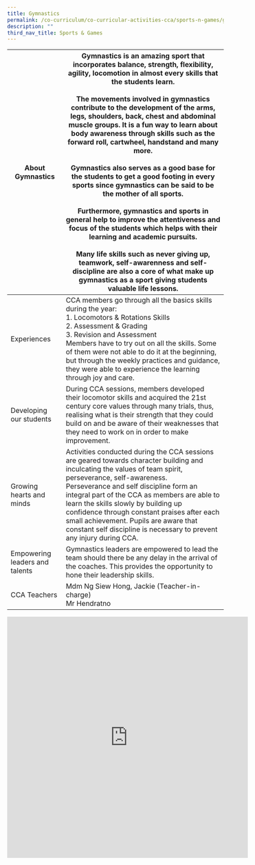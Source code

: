```yaml
---
title: Gymnastics
permalink: /co-curriculum/co-curricular-activities-cca/sports-n-games/gymnastics
description: ""
third_nav_title: Sports & Games
---
```

<table class="tg">
<thead>
  <tr>
    <th class="tg-dafn">About Gymnastics</th>
    <th class="tg-u05r">Gymnastics is an amazing sport that incorporates balance, strength, flexibility, agility, locomotion in almost every skills that the students learn. <br><br>The movements involved in gymnastics contribute to the development of the arms, legs, shoulders, back, chest and abdominal muscle groups.  It is a fun way to learn about body awareness through skills such as the forward roll, cartwheel, handstand and many more.<br><br>Gymnastics also serves as a good base for the students to get a good footing in every sports since gymnastics can be said to be the mother of all sports.<br><br>Furthermore, gymnastics and sports in general help to improve the attentiveness and focus of the students which helps with their learning and academic pursuits.<br><br>Many life skills such as never giving up, teamwork, self-awarenness and self-discipline are also a core of what make up gymnastics as a sport giving students valuable life lessons.</th>
  </tr>
</thead>
<tbody>
  <tr>
    <td class="tg-dafn">Experiences</td>
    <td class="tg-u05r">CCA members go through all the basics skills during the year:<br>1.       Locomotors &amp; Rotations Skills<br>2.       Assessment &amp; Grading<br>3.       Revision and Assessment <br>Members have to try out on all the skills.  Some of them were not able to do it at the beginning, but through the weekly practices and guidance, they were able to experience the learning through joy and care. </td>
  </tr>
  <tr>
    <td class="tg-dafn">Developing our students</td>
    <td class="tg-u05r">During CCA sessions, members developed their locomotor skills and acquired the 21st century core values through many trials, thus, realising what is their strength that they could build on and be aware of their weaknesses that they need to work on in order to make improvement. </td>
  </tr>
  <tr>
    <td class="tg-dafn">Growing hearts and minds</td>
    <td class="tg-u05r">Activities conducted during the CCA sessions are geared towards character building and inculcating the values of team spirit, perseverance, self-awareness. <br>Perseverance and self discipline form an integral part of the CCA as members are able to learn the skills slowly by building up confidence through constant praises after each small achievement.   Pupils are aware that constant self discipline is necessary to prevent any injury during CCA. </td>
  </tr>
  <tr>
    <td class="tg-dafn">Empowering leaders and talents</td>
    <td class="tg-u05r">Gymnastics leaders are empowered to lead the team should there be any delay in the arrival of the coaches. This provides the opportunity to hone their leadership skills.</td>
  </tr>
  <tr>
    <td class="tg-dafn">CCA Teachers</td>
    <td class="tg-u05r">Mdm Ng Siew Hong, Jackie (Teacher-in-charge) <br>Mr Hendratno</td>
  </tr>
</tbody>
</table>

<iframe allowfullscreen="true" height="560" width="560" frameborder="0" src="https://docs.google.com/presentation/d/e/2PACX-1vR90DZEQp8LD9_fJeErIGQFkp6DAe7q9Ktz9fyuE6nhhLqdJoDMUcye3VkCvxZ_YF_JQ6ygy2iuBpbb/embed?start=true&amp;loop=true&amp;delayms=3000"></iframe>
